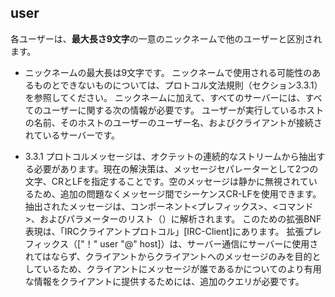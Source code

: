 ## user
各ユーザーは、**最大長さ9文字**の一意のニックネームで他のユーザーと区別されます。
 - ニックネームの最大長は9文字です。
ニックネームで使用される可能性のあるものとできないものについては、プロトコル文法規則（セクション3.3.1）を参照してください。
ニックネームに加えて、すべてのサーバーには、すべてのユーザーに関する次の情報が必要です。
ユーザーが実行しているホストの名前、そのホストのユーザーのユーザー名、およびクライアントが接続されているサーバーです。

- 3.3.1
	プロトコルメッセージは、オクテットの連続的なストリームから抽出する必要があります。現在の解決策は、メッセージセパレーターとして2つの文字、CRとLFを指定することです。空のメッセージは静かに無視されているため、追加の問題なくメッセージ間でシーケンスCR-LFを使用できます。
	抽出されたメッセージは、コンポーネント<プレフィックス>、<コマンド>、およびパラメーターのリスト（<params>）に解析されます。
	このための拡張BNF表現は、「IRCクライアントプロトコル」[IRC-Client]にあります。
	拡張プレフィックス（["！" user "@" host]）は、サーバー通信にサーバーに使用されてはならず、クライアントからクライアントへのメッセージのみを目的としているため、クライアントにメッセージが誰であるかについてのより有用な情報をクライアントに提供するためには、追加のクエリが必要です。

